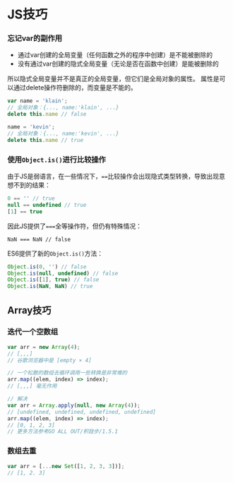 # JS技巧

### 忘记var的副作用

* 通过var创建的全局变量（任何函数之外的程序中创建）是不能被删除的
* 没有通过var创建的隐式全局变量（无论是否在函数中创建）是能被删除的

所以隐式全局变量并不是真正的全局变量，但它们是全局对象的属性。
属性是可以通过delete操作符删除的，而变量是不能的。

```javascript
var name = 'klain';
// 全局对象：{..., name:'klain', ...}
delete this.name // false

name = 'kevin';
// 全局对象：{..., name:'kevin', ...}
delete this.name // true
```

### 使用`Object.is()`进行比较操作

由于JS是弱语言，在一些情况下，`==`比较操作会出现隐式类型转换，导致出现意想不到的结果：

```javascript
0 == '' // true
null == undefined // true
[1] == true
```

因此JS提供了`===`全等操作符，但仍有特殊情况：

`NaN === NaN // false`

ES6提供了新的`Object.is()`方法：

```javascript
Object.is(0, '') // false
Object.is(null, undefined) // false
Object.is([1], true) // false
Object.is(NaN, NaN) // true
```

### 

## Array技巧

### 迭代一个空数组

```javascript
var arr = new Array(4);
// [,,,]
// 谷歌浏览器中是 [empty × 4]

// 一个松散的数组去循环调用一些转换是非常难的
arr.map((elem, index) => index);
// [,,,] 毫无作用

// 解决
var arr = Array.apply(null, new Array(4));
// [undefined, undefined, undefined, undefined]
arr.map((elem, index) => index);
// [0, 1, 2, 3]
// 更多方法参考GO ALL OUT/积跬步/1.5.1
```

### 数组去重

```javascript
var arr = [...new Set([1, 2, 3, 3])];
// [1, 2. 3]
```

